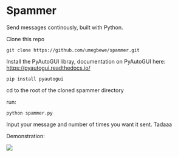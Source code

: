 # Spammer
Send messages continously, built with Python.

Clone this repo

```
git clone https://github.com/umegbewe/spammer.git
```

Install the PyAutoGUI libray, documentation on PyAutoGUI here: https://pyautogui.readthedocs.io/

```
pip install pyautogui
```
cd to the root of the cloned spammer directory

run:

```
python spammer.py
```
Input your message and number of times you want it sent. Tadaaa





Demonstration:

<img align="center" src="https://raw.githubusercontent.com/umegbewe/spammer/main/.../demonstration.gif"></a>
